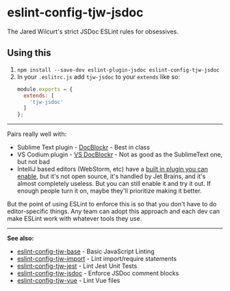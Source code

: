 # eslint-config-tjw-jsdoc

The Jared Wilcurt's strict JSDoc ESLint rules for obsessives.


## Using this

1. `npm install --save-dev eslint-plugin-jsdoc eslint-config-tjw-jsdoc`
1. In your `.eslitrc.js` add `tjw-jsdoc` to your `extends` like so:
    ```js
    module.exports = {
      extends: [
        'tjw-jsdoc'
      ]
    };
    ```


* * *


Pairs really well with:

* Sublime Text plugin - [DocBlockr](https://packagecontrol.io/packages/DocBlockr) - Best in class
* VS Codium plugin - [VS DocBlockr](https://github.com/jeremyvii/vs-docblockr) - Not as good as the SublimeText one, but not bad
* IntelliJ based editors (WebStorm, etc) have a [built in plugin you can enable](https://www.jetbrains.com/help/idea/creating-jsdoc-comments.html#ws_js_preview_jsdoc_comments_rendered_in_the_editor), but it's not open source, it's handled by Jet Brains, and it's almost completely useless. But you can still enable it and try it out. If enough people turn it on, maybe they'll prioritize making it better.

But the point of using ESLint to enforce this is so that you don't have to do editor-specific things. Any team can adopt this approach and each dev can make ESLint work with whatever tools they use.


* * *


**See also:**

* [eslint-config-tjw-base](https://github.com/tjw-lint/eslint-config-tjw-base) - Basic JavaScript Linting
* [eslint-config-tjw-import](https://github.com/tjw-lint/eslint-config-tjw-import) - Lint import/require statements
* [eslint-config-tjw-jest](https://github.com/tjw-lint/eslint-config-tjw-jest) - Lint Jest Unit Tests
* [eslint-config-tjw-jsdoc](https://github.com/tjw-lint/eslint-config-tjw-jsdoc) - Enforce JSDoc comment blocks
* [eslint-config-tjw-vue](https://github.com/tjw-lint/eslint-config-tjw-vue) - Lint Vue files
